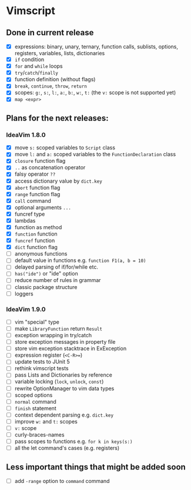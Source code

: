# Vimscript
## Done in current release
- [x] expressions: binary, unary, ternary, function calls, sublists, options, registers, variables, lists, dictionaries  
- [x] `if` condition  
- [x] `for` and `while` loops  
- [x] `try`/`catch`/`finally`  
- [x] function definition (without flags)  
- [x] `break`, `continue`, `throw`, `return`  
- [x] scopes: `g:`, `s:`, `l:`, `a:`, `b:`, `w:`, `t:` (the `v:` scope is not supported yet)  
- [x] `map <expr>`

## Plans for the next releases:
### IdeaVim 1.8.0

- [x] move `s:` scoped variables to `Script` class  
- [x] move `l:` and `a:` scoped variables to the `FunctionDeclaration` class  
- [x] `closure` function flag  
- [x] `..` as concatenation operator    
- [x] falsy operator `??`
- [x] access dictionary value by `dict.key`  
- [x] `abort` function flag  
- [x] `range` function flag  
- [x] `call` command
- [x] optional arguments `...`
- [x] funcref type
- [x] lambdas
- [x] function as method
- [x] `function` function
- [x] `funcref` function
- [x] `dict` function flag
- [ ] anonymous functions  
- [ ] default value in functions e.g. `function F1(a, b = 10)`
- [ ] delayed parsing of if/for/while etc.
- [ ] `has("ide")` or "ide" option
- [ ] reduce number of rules in grammar
- [ ] classic package structure  
- [ ] loggers

### IdeaVim 1.9.0   

- [ ] vim "special" type
- [ ] make `LibraryFunction` return `Result`  
- [ ] exception wrapping in try/catch  
- [ ] store exception messages in property file  
- [ ] store vim exception stacktrace in ExException  
- [ ] expression register (`<C-R>=`)  
- [ ] update tests to JUnit 5  
- [ ] rethink vimscript tests  
- [ ] pass Lists and Dictionaries by reference
- [ ] variable locking (`lock`, `unlock`, `const`)
- [ ] rewrite OptionManager to vim data types
- [ ] scoped options
- [ ] `normal` command
- [ ] `finish` statement
- [ ] context dependent parsing e.g. `dict.key`  
- [ ] improve `w:` and `t:` scopes  
- [ ] `v:` scope  
- [ ] curly-braces-names  
- [ ] pass scopes to functions e.g. `for k in keys(s:)`  
- [ ] all the let command's cases (e.g. registers)  
  
## Less important things that might be added soon  
  
- [ ] add `-range` option to `command` command  